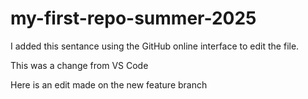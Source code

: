 # my-first-repo-summer-2025

I added this sentance using the GitHub online interface to edit the file.

This was a change from VS Code

Here is an edit made on the new feature branch
